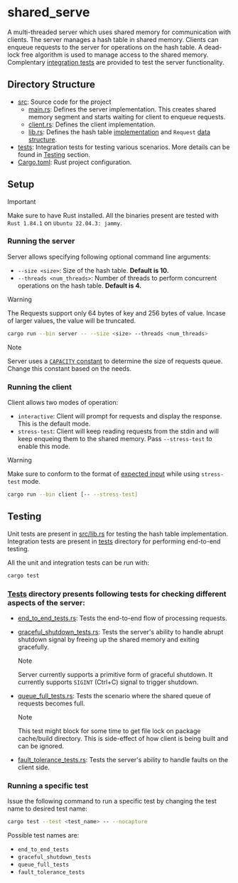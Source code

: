 # shared_serve
A multi-threaded server which uses shared memory for communication with clients. The server manages a hash table in shared memory. Clients can enqueue requests to the server for operations on the hash table. A dead-lock free algorithm is used to manage access to the shared memory. Complentary [integration tests](tests) are provided to test the server functionality.

## Directory Structure
- [src](src): Source code for the project
  - [main.rs](src/main.rs): Defines the server implementation. This creates shared memory segment and starts waiting for client to enqueue requests.
  - [client.rs](src/client.rs): Defines the client implementation.
  - [lib.rs](src/lib.rs): Defines the hash table [implementation](src/lib.rs#L100) and `Request` [data structure](src/lib.rs#L40).
- [tests](tests): Integration tests for testing various scenarios. More details can be found in [Testing](#testing) section.
- [Cargo.toml](Cargo.toml): Rust project configuration.

## Setup
> [!IMPORTANT]
Make sure to have Rust installed. All the binaries present are tested with `Rust 1.84.1` on `Ubuntu 22.04.3: jammy`.


### Running the server
Server allows specifying following optional command line arguments:
- `--size <size>`: Size of the hash table. **Default is 10.**
- `--threads <num_threads>`: Number of threads to perform concurrent operations on the hash table. **Default is 4.**
> [!WARNING]
> The Requests support only 64 bytes of key and 256 bytes of value. Incase of larger values, the value will be truncated.

```bash
cargo run --bin server -- --size <size> --threads <num_threads>
```
> [!NOTE]
> Server uses a [`CAPACITY` constant](src/lib.rs#L21) to determine the size of requests queue. Change this constant based on the needs.


### Running the client
Client allows two modes of operation:
- `interactive`: Client will prompt for requests and display the response. This is the default mode.
- `stress-test`: Client will keep reading requests from the stdin and will keep enqueing them to the shared memory. Pass `--stress-test` to enable this mode.

> [!WARNING]
> Make sure to conform to the format of [expected input](src/client.rs#L131) while using `stress-test` mode.

```bash
cargo run --bin client [-- --stress-test]
```

## Testing

Unit tests are present in [src/lib.rs](src/lib.rs#L174) for testing the hash table implementation. Integration tests are present in [tests](tests) directory for performing end-to-end testing. 

All the unit and integration tests can be run with:

```bash
cargo test
```
### [Tests](tests) directory presents following tests for checking different aspects of the server:

- [end_to_end_tests.rs](tests/end_to_end_tests.rs): Tests the end-to-end flow of processing requests.  

- [graceful_shutdown_tests.rs](tests/graceful_shutdown_tests.rs): Tests the server's ability to handle abrupt shutdown signal by freeing up the shared memory and exiting gracefully.
    > [!NOTE]
    > Server currently supports a primitive form of graceful shutdown. It currently supports `SIGINT` (Ctrl+C) signal to trigger shutdown.

- [queue_full_tests.rs](tests/queue_full_tests.rs): Tests the scenario where the shared queue of requests becomes full.
    > [!NOTE]
    > This test might block for some time to get file lock on package cache/build directory. This is side-effect of how client is being built and can be ignored.

- [fault_tolerance_tests.rs](tests/fault_tolerance_tests.rs): Tests the server's ability to handle faults on the client side.

### Running a specific test
Issue the following command to run a specific test by changing the test name to desired test name:

```bash
cargo test --test <test_name> -- --nocapture
```
Possible test names are:
- `end_to_end_tests`
- `graceful_shutdown_tests`
- `queue_full_tests`
- `fault_tolerance_tests`



